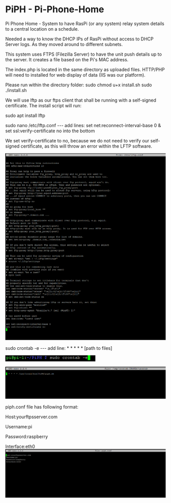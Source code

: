 # PiPH - Pi-Phone-Home
Pi Phone Home - System to have RasPi (or any system) relay system details to a central location on a schedule.

Needed a way to know the DHCP IPs of RasPi without access to DHCP Server logs. As they moved around to different subnets. 

This system uses FTPS (Filezilla Server) to have the unit push details up to the server. It creates a file based on the Pi's MAC address.

The index.php is located in the same directory as uploaded files. HTTP/PHP will need to installed for web display of data (IIS was our platform). 

Please run within the directory folder:
sudo chmod u+x install.sh
sudo ./install.sh 

We will use lftp as our ftps client that shall be running with a self-signed certificate.
The install script will run:

sudo apt install lftp

sudo nano /etc/lftp.conf --- add lines: set net:reconnect-interval-base 0 & set ssl:verify-certificate no into the bottom

We set verify-certificate to no, because we do not need to verify our self-signed certificate, as this will throw an error within the LFTP software.

![alt text](https://raw.githubusercontent.com/OUSmartInfrastructure/PiPH/master/Images/LFTP_Configuration.PNG)

sudo crontab -e --- add line:  * * * * * [path to files]

![alt text](https://raw.githubusercontent.com/OUSmartInfrastructure/PiPH/master/Images/Crontab-command.PNG)

![alt text](https://raw.githubusercontent.com/OUSmartInfrastructure/PiPH/master/Images/Crontab.PNG)

piph.conf file has following format:

Host:yourftpsserver.com

Username:pi

Password:raspberry

Interface:eth0
![alt text](https://raw.githubusercontent.com/OUSmartInfrastructure/PiPH/master/Images/Configuration_file.PNG)
